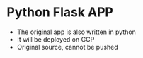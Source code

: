 # Python Flask APP

- The original app is also written in python
- It will be deployed on GCP
- Original source, cannot be pushed